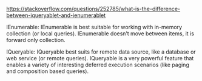 
https://stackoverflow.com/questions/252785/what-is-the-difference-between-iqueryablet-and-ienumerablet


IEnumerable: IEnumerable is best suitable for working with in-memory collection (or local queries). IEnumerable doesn’t move between items, it is forward only collection.

IQueryable: IQueryable best suits for remote data source, like a database or web service (or remote queries). IQueryable is a very powerful feature that enables a variety of interesting deferred execution scenarios (like paging and composition based queries).